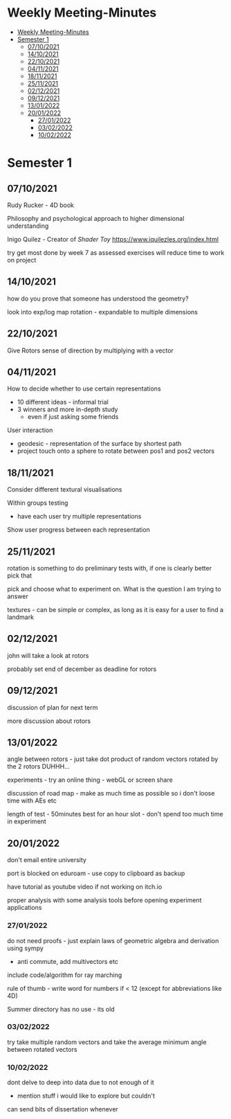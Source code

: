 # Weekly Meeting-Minutes

- [Weekly Meeting-Minutes](#weekly-meeting-minutes)
- [Semester 1](#semester-1)
  - [07/10/2021](#07102021)
  - [14/10/2021](#14102021)
  - [22/10/2021](#22102021)
  - [04/11/2021](#04112021)
  - [18/11/2021](#18112021)
  - [25/11/2021](#25112021)
  - [02/12/2021](#02122021)
  - [09/12/2021](#09122021)
  - [13/01/2022](#13012022)
  - [20/01/2022](#20012022)
    - [27/01/2022](#27012022)
    - [03/02/2022](#03022022)
    - [10/02/2022](#10022022)

# Semester 1
## 07/10/2021

Rudy Rucker - 4D book

Philosophy and psychological approach to higher dimensional understanding

Inigo Quilez - Creator of *Shader Toy*
https://www.iquilezles.org/index.html

try get most done by week 7 as assessed exercises will reduce time to work on project

## 14/10/2021

how do you prove that someone has understood the geometry?

look into exp/log map rotation - expandable to multiple dimensions

## 22/10/2021

Give Rotors sense of direction by multiplying with a vector

## 04/11/2021

How to decide whether to use certain representations
 - 10 different ideas - informal trial  
 - 3 winners and more in-depth study  
   - even if just asking some friends

User interaction
 - geodesic - representation of the surface by shortest path
 - project touch onto a sphere to rotate between pos1 and pos2 vectors

## 18/11/2021

Consider different textural visualisations

Within groups testing
 - have each user try multiple representations

Show user progress between each representation

## 25/11/2021

rotation is something to do preliminary tests with, if one is clearly better pick that

pick and choose what to experiment on. What is the question I am trying to answer

textures - can be simple or complex, as long as it is easy for a user to find a landmark

## 02/12/2021

john will take a look at rotors

probably set end of december as deadline for rotors

## 09/12/2021

discussion of plan for next term

more discussion about rotors

## 13/01/2022

angle between rotors - just take dot product of random vectors rotated by the 2 rotors DUHHH...

experiments - try an online thing - webGL or screen share

discussion of road map - make as much time as possible so i don't loose time with AEs etc

length of test - 50minutes best for an hour slot - don't spend too much time in experiment

## 20/01/2022

don't email entire university

port is blocked on eduroam - use copy to clipboard as backup

have tutorial as youtube video if not working on itch.io

proper analysis with some analysis tools before opening experiment applications

### 27/01/2022

do not need proofs - just explain laws of geometric algebra and derivation using sympy
 - anti commute, add multivectors etc

include code/algorithm for ray marching

rule of thumb - write word for numbers if < 12 (except for abbreviations like 4D)

Summer directory has no use - its old

### 03/02/2022

try take multiple random vectors and take the average minimum angle between rotated vectors

### 10/02/2022

dont delve to deep into data due to not enough of it
 - mention stuff i would like to explore but couldn't

can send bits of dissertation whenever